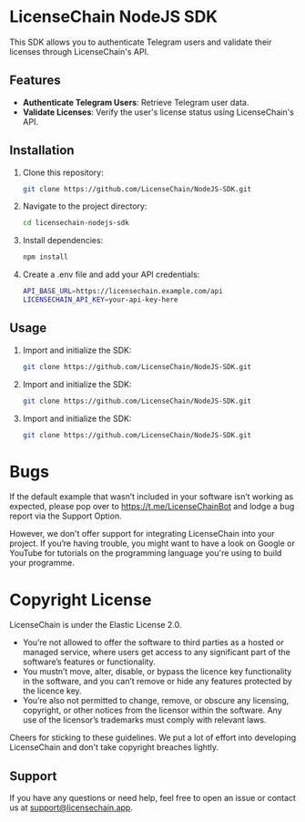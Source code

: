 # LicenseChain NodeJS SDK

This SDK allows you to authenticate Telegram users and validate their licenses through LicenseChain's API.

## Features
- **Authenticate Telegram Users**: Retrieve Telegram user data.
- **Validate Licenses**: Verify the user's license status using LicenseChain's API.

## Installation

1. Clone this repository:
   ```bash
   git clone https://github.com/LicenseChain/NodeJS-SDK.git

2. Navigate to the project directory:
    ```bash
    cd licensechain-nodejs-sdk

3. Install dependencies:
    ```bash
   npm install

4. Create a .env file and add your API credentials:
    ```bash
    API_BASE_URL=https://licensechain.example.com/api
    LICENSECHAIN_API_KEY=your-api-key-here

## Usage
1. Import and initialize the SDK:
    ```bash
    git clone https://github.com/LicenseChain/NodeJS-SDK.git

2. Import and initialize the SDK:
    ```bash
    git clone https://github.com/LicenseChain/NodeJS-SDK.git

1. Import and initialize the SDK:
    ```bash
    git clone https://github.com/LicenseChain/NodeJS-SDK.git

# Bugs
If the default example that wasn’t included in your software isn’t working as expected, please pop over to https://t.me/LicenseChainBot and lodge a bug report via the Support Option.

However, we don't offer support for integrating LicenseChain into your project. If you’re having trouble, you might want to have a look on Google or YouTube for tutorials on the programming language you're using to build your programme.

# Copyright License
LicenseChain is under the Elastic License 2.0.

- You’re not allowed to offer the software to third parties as a hosted or managed service, where users get access to any significant part of the software’s features or functionality.
- You mustn’t move, alter, disable, or bypass the licence key functionality in the software, and you can’t remove or hide any features protected by the licence key.
- You’re also not permitted to change, remove, or obscure any licensing, copyright, or other notices from the licensor within the software. Any use of the licensor’s trademarks must comply with relevant laws.

Cheers for sticking to these guidelines. We put a lot of effort into developing LicenseChain and don't take copyright breaches lightly.

## Support

If you have any questions or need help, feel free to open an issue or contact us at support@licensechain.app.
